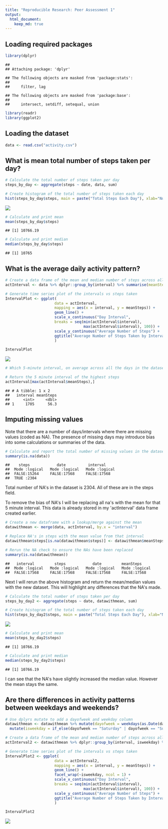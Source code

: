 ```yaml
---
title: "Reproducible Research: Peer Assessment 1"
output: 
  html_document:
    keep_md: true
---
```


## Loading required packages

```r
library(dplyr)
```

```
## 
## Attaching package: 'dplyr'
```

```
## The following objects are masked from 'package:stats':
## 
##     filter, lag
```

```
## The following objects are masked from 'package:base':
## 
##     intersect, setdiff, setequal, union
```

```r
library(readr)
library(ggplot2)
```

## Loading the dataset

```r
data <- read.csv("activity.csv")
```

## What is mean total number of steps taken per day?

```r
# Calculate the total number of steps taken per day
steps_by_day <- aggregate(steps ~ date, data, sum)

# Create histogram of the total number of steps taken each day
hist(steps_by_day$steps, main = paste("Total Steps Each Day"), xlab="Number of Steps")
```

![](PA1_template_files/figure-html/unnamed-chunk-3-1.png)<!-- -->

```r
# Calculate and print mean
mean(steps_by_day$steps)
```

```
## [1] 10766.19
```

```r
# Calculate and print median
median(steps_by_day$steps)
```

```
## [1] 10765
```

## What is the average daily activity pattern?


```r
# Create a data frame of the mean and median number of steps across all days
actInterval <- data %>% dplyr::group_by(interval) %>% summarise(meanSteps = mean(steps, na.rm = TRUE))

# Generate time series plot of the intervals vs steps taken
IntervalPlot <- ggplot(
                      data = actInterval, 
                      mapping = aes(x = interval, y = meanSteps)) + 
                      geom_line() + 
                      scale_x_continuous("Day Interval",
                      breaks = seq(min(actInterval$interval), 
                                   max(actInterval$interval), 100)) +
                      scale_y_continuous("Average Number of Steps") + 
                      ggtitle("Average Number of Steps Taken by Interval"
                      )

IntervalPlot
```

![](PA1_template_files/figure-html/unnamed-chunk-4-1.png)<!-- -->

```r
# Which 5-minute interval, on average across all the days in the dataset, contains the maximum number of steps?

# Return the 5 minute interval of the highest steps
actInterval[max(actInterval$meanSteps),]
```

```
## # A tibble: 1 x 2
##   interval meanSteps
##      <int>     <dbl>
## 1     1705      56.3
```

## Imputing missing values

Note that there are a number of days/intervals where there are missing values (coded as NA). The presence of missing days may introduce bias into some calculations or summaries of the data.


```r
# Calculate and report the total number of missing values in the dataset (i.e. the total number of rows with NA)
summary(is.na(data))
```

```
##    steps            date          interval      
##  Mode :logical   Mode :logical   Mode :logical  
##  FALSE:15264     FALSE:17568     FALSE:17568    
##  TRUE :2304
```
Total number of NA's in the dataset is 2304. All of these are in the steps field.

To remove the bias of NA's I will be replacing all na's with the mean for that 5 minute interval. This data is already stored in my 'actInterval' data frame created earlier.

```r
# Create a new dataframe with a lookup/merge against the mean
datawithmean <- merge(data, actInterval, by.x = "interval")

# Replace NA's in steps with the mean value from that interval
datawithmean$steps[is.na(datawithmean$steps)] <- datawithmean$meanSteps[is.na(datawithmean$steps)]

# Rerun the NA check to ensure the NAs have been replaced
summary(is.na(datawithmean))
```

```
##   interval         steps            date         meanSteps      
##  Mode :logical   Mode :logical   Mode :logical   Mode :logical  
##  FALSE:17568     FALSE:17568     FALSE:17568     FALSE:17568
```

Next I will rerun the above histogram and return the mean/median values with the new dataset. This will highlight any differences that the NA's made.

```r
# Calculate the total number of steps taken per day
steps_by_day2 <- aggregate(steps ~ date, datawithmean, sum)

# Create histogram of the total number of steps taken each day
hist(steps_by_day2$steps, main = paste("Total Steps Each Day"), xlab="Number of Steps")
```

![](PA1_template_files/figure-html/unnamed-chunk-7-1.png)<!-- -->

```r
# Calculate and print mean
mean(steps_by_day2$steps)
```

```
## [1] 10766.19
```

```r
# Calculate and print median
median(steps_by_day2$steps)
```

```
## [1] 10766.19
```
I can see that the NA's have slightly increased the median value. However the mean stays the same.

## Are there differences in activity patterns between weekdays and weekends?

```r
# Use dplyrs mutate to add a dayofweek and weekday column
datawithmean <- datawithmean %>% mutate(dayofweek = weekdays(as.Date(date))) %>%
  mutate(isweekday = if_else(dayofweek == "Saturday" | dayofweek == "Sunday", "Weekend", "Weekday"))

# Create a data frame of the mean and median number of steps across all days
actInterval2 <- datawithmean %>% dplyr::group_by(interval, isweekday) %>% summarise(meanSteps = mean(steps, na.rm = TRUE))

# Generate time series plot of the intervals vs steps taken
IntervalPlot2 <- ggplot(
                      data = actInterval2, 
                      mapping = aes(x = interval, y = meanSteps)) + 
                      geom_line() + 
                      facet_wrap(~isweekday, ncol = 1) +
                      scale_x_continuous("Day Interval",
                      breaks = seq(min(actInterval$interval), 
                                   max(actInterval$interval), 100)) +
                      scale_y_continuous("Average Number of Steps") + 
                      ggtitle("Average Number of Steps Taken by Interval"
                      )

IntervalPlot2
```

![](PA1_template_files/figure-html/unnamed-chunk-8-1.png)<!-- -->




